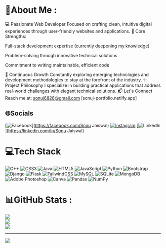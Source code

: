 # 💫About Me :
💻 Passionate Web Developer
       Focused on crafting clean, intuitive digital experiences through user-friendly websites and applications.
🚀 Core Strengths:

Full-stack development expertise (currently deepening my knowledge)

Problem-solving through innovative technical solutions

Commitment to writing maintainable, efficient code

🌱 Continuous Growth
Constantly exploring emerging technologies and development methodologies to stay at the forefront of the industry.
✨ Project Philosophy
I specialize in building practical applications that address real-world challenges with elegant technical solutions.
📬 Let's Connect
Reach me at: sonuj6828@gmail.com
[sonuj-portfolio.netlify.app]

## 🌐Socials
[![Facebook](https://img.shields.io/badge/Facebook-%231877F2.svg?logo=Facebook&logoColor=white)](https://facebook.com/Sonu Jaiswal) [![Instagram](https://img.shields.io/badge/Instagram-%23E4405F.svg?logo=Instagram&logoColor=white)](https://instagram.com/Sonujaiswal_68) [![LinkedIn](https://img.shields.io/badge/LinkedIn-%230077B5.svg?logo=linkedin&logoColor=white)](https://linkedin.com/in/Sonu Jaiswal) 

# 💻Tech Stack
![C++](https://img.shields.io/badge/c++-%2300599C.svg?style=flat&logo=c%2B%2B&logoColor=white) ![CSS3](https://img.shields.io/badge/css3-%231572B6.svg?style=flat&logo=css3&logoColor=white) ![Java](https://img.shields.io/badge/java-%23ED8B00.svg?style=flat&logo=java&logoColor=white) ![HTML5](https://img.shields.io/badge/html5-%23E34F26.svg?style=flat&logo=html5&logoColor=white) ![JavaScript](https://img.shields.io/badge/javascript-%23323330.svg?style=flat&logo=javascript&logoColor=%23F7DF1E) ![Python](https://img.shields.io/badge/python-3670A0?style=flat&logo=python&logoColor=ffdd54) ![Bootstrap](https://img.shields.io/badge/bootstrap-%23563D7C.svg?style=flat&logo=bootstrap&logoColor=white) ![Django](https://img.shields.io/badge/django-%23092E20.svg?style=flat&logo=django&logoColor=white) ![Flask](https://img.shields.io/badge/flask-%23000.svg?style=flat&logo=flask&logoColor=white) ![TailwindCSS](https://img.shields.io/badge/tailwindcss-%2338B2AC.svg?style=flat&logo=tailwind-css&logoColor=white) ![MySQL](https://img.shields.io/badge/mysql-%2300f.svg?style=flat&logo=mysql&logoColor=white) ![SQLite](https://img.shields.io/badge/sqlite-%2307405e.svg?style=flat&logo=sqlite&logoColor=white) ![MongoDB](https://img.shields.io/badge/MongoDB-%234ea94b.svg?style=flat&logo=mongodb&logoColor=white) ![Adobe Photoshop](https://img.shields.io/badge/adobephotoshop-%2331A8FF.svg?style=flat&logo=adobephotoshop&logoColor=white) ![Canva](https://img.shields.io/badge/Canva-%2300C4CC.svg?style=flat&logo=Canva&logoColor=white) ![Pandas](https://img.shields.io/badge/pandas-%23150458.svg?style=flat&logo=pandas&logoColor=white) ![NumPy](https://img.shields.io/badge/numpy-%23013243.svg?style=flat&logo=numpy&logoColor=white)
# 📊GitHub Stats :
![](https://github-readme-stats.vercel.app/api?username=SonuJaiswal6828&theme=dark&hide_border=false&include_all_commits=false&count_private=false)<br/>
![](https://github-readme-streak-stats.herokuapp.com/?user=SonuJaiswal6828&theme=dark&hide_border=false)<br/>
![](https://github-readme-stats.vercel.app/api/top-langs/?username=SonuJaiswal6828&theme=dark&hide_border=false&include_all_commits=false&count_private=false&layout=compact)

---
[![](https://visitcount.itsvg.in/api?id=SonuJaiswal6828&icon=0&color=0)](https://visitcount.itsvg.in)
